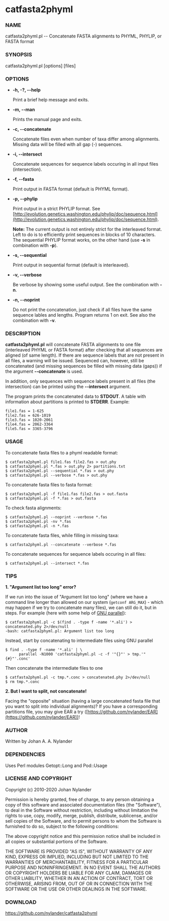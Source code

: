 # catfasta2phyml

### NAME

catfasta2phyml.pl -- Concatenate FASTA alignments to PHYML, PHYLIP, or FASTA format

### SYNOPSIS

catfasta2phyml.pl \[options\] \[files\]

### OPTIONS

- **-h, -?, --help**

    Print a brief help message and exits.

- **-m, --man**

    Prints the manual page and exits.

- **-c, --concatenate**

    Concatenate files even when number of taxa differ among alignments.
    Missing data will be filled with all gap (-) sequences.

- **-i, --intersect**

    Concatenate sequences for sequence labels occuring in all input files
    (intersection).

- **-f, --fasta**

    Print output in FASTA format (default is PHYML format).

- **-p, --phylip**

    Print output in a strict PHYLIP format.
    See [http://evolution.genetics.washington.edu/phylip/doc/sequence.html](http://evolution.genetics.washington.edu/phylip/doc/sequence.html).

    **Note:** The current output is not entirely strict for the
    interleaved format. Left to do is to efficiently print sequences
    in blocks of 10 characters. The sequential PHYLIP format works,
    on the other hand (use **-s** in combination with **-p**).

- **-s, --sequential**

    Print output in sequential format (default is interleaved).

- **-v, --verbose**

    Be verbose by showing some useful output. See the combination with **-n**.

- **-n, --noprint**

    Do not print the concatenation, just check if all files have the same
    sequence lables and lengths. Program returns 1 on exit.
    See also the combination with **-v**.

### DESCRIPTION

**catfasta2phyml.pl** will concatenate FASTA alignments to one file
(interleaved PHYML or FASTA format) after checking that all sequences
are aligned (of same length). If there are sequence labels that are not
present in all files, a warning will be issued. Sequenced can, however,
still be concatenated (and missing sequences be filled with missing data
(gaps)) if the argument **--concatenate** is used.

In addition, only sequences with sequence labels present in all files
(the intersection) can be printed using the **--intersect** argument.

The program prints the concatenated data to **STDOUT**. A table with
information about partitions is printed to **STDERR**. Example: 

    file1.fas = 1-625
    file2.fas = 626-1019
    file3.fas = 1020-2061
    file4.fas = 2062-3364
    file5.fas = 3365-3796

### USAGE

To concatenate fasta files to a phyml readable format:

    $ catfasta2phyml.pl file1.fas file2.fas > out.phy
    $ catfasta2phyml.pl *.fas > out.phy 2> partitions.txt
    $ catfasta2phyml.pl --sequential *.fas > out.phy
    $ catfasta2phyml.pl --verbose *.fas > out.phy

To concatenate fasta files to fasta format:

    $ catfasta2phyml.pl -f file1.fas file2.fas > out.fasta
    $ catfasta2phyml.pl -f *.fas > out.fasta

To check fasta alignments:

    $ catfasta2phyml.pl --noprint --verbose *.fas
    $ catfasta2phyml.pl -nv *.fas
    $ catfasta2phyml.pl -n *.fas

To concatenate fasta files, while filling in missing taxa:

    $ catfasta2phyml.pl --concatenate --verbose *.fas

To concatenate sequences for sequence labels occuring in all files:

    $ catfasta2phyml.pl --intersect *.fas

### TIPS

**1. "Argument list too long" error?**

If we run into the issue of "Argument list too long" (where we have a command
line longer than allowed on our system (`getconf ARG_MAX`) - which may happen
if we try to concatenate many files), we can still do it, but in steps. For
example (here with some help of [GNU
parallel](https://www.gnu.org/software/parallel/)):

    $ catfasta2phyml.pl -c $(find . -type f -name '*.ali') > concatenated.phy 2>/dev/null
    -bash: catfasta2phyml.pl: Argument list too long

Instead, start by concatenating to intermediate files using GNU parallel

    $ find . -type f -name '*.ali' | \
          parallel -N1000 'catfasta2phyml.pl -c -f '"{}"' > tmp.'"{#}"'.conc'

Then concatenate the intermediate files to one

    $ catfasta2phyml.pl -c tmp.*.conc > concatenated.phy 2>/dev/null
    $ rm tmp.*.conc


**2. But I want to split, not concatenate!**

Facing the "opposite" situation (having a large concatenated fasta file that
you want to split into individual alignments)? If you have a corresponding
partitions file, you may give EAR a try
([https://github.com/nylander/EAR](https://github.com/nylander/EAR))!



### AUTHOR

Written by Johan A. A. Nylander

### DEPENDENCIES

Uses Perl modules Getopt::Long and Pod::Usage

### LICENSE AND COPYRIGHT

Copyright (c) 2010-2020 Johan Nylander

Permission is hereby granted, free of charge, to any person obtaining a copy
of this software and associated documentation files (the "Software"), to deal
in the Software without restriction, including without limitation the rights
to use, copy, modify, merge, publish, distribute, sublicense, and/or sell
copies of the Software, and to permit persons to whom the Software is
furnished to do so, subject to the following conditions:

The above copyright notice and this permission notice shall be included in all
copies or substantial portions of the Software.

THE SOFTWARE IS PROVIDED "AS IS", WITHOUT WARRANTY OF ANY KIND, EXPRESS OR
IMPLIED, INCLUDING BUT NOT LIMITED TO THE WARRANTIES OF MERCHANTABILITY,
FITNESS FOR A PARTICULAR PURPOSE AND NONINFRINGEMENT. IN NO EVENT SHALL THE
AUTHORS OR COPYRIGHT HOLDERS BE LIABLE FOR ANY CLAIM, DAMAGES OR OTHER
LIABILITY, WHETHER IN AN ACTION OF CONTRACT, TORT OR OTHERWISE, ARISING FROM,
OUT OF OR IN CONNECTION WITH THE SOFTWARE OR THE USE OR OTHER DEALINGS IN THE
SOFTWARE.

### DOWNLOAD

<https://github.com/nylander/catfasta2phyml>
